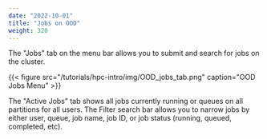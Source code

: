 ```yaml
---
date: "2022-10-01"
title: "Jobs on OOD"
weight: 320
---
```


The "Jobs" tab on the menu bar allows you to submit and search for jobs on the cluster.

{{< figure src="/tutorials/hpc-intro/img/OOD_jobs_tab.png" caption="OOD Jobs Menu" >}}

The "Active Jobs" tab shows all jobs currently running or queues on all partitions for all users. The Filter search bar allows you to narrow jobs by either user, queue, job name, job ID, or job status (running, queued, completed, etc).

